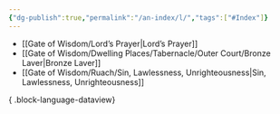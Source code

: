 ```yaml
---
{"dg-publish":true,"permalink":"/an-index/l/","tags":["#Index"]}
---
```



- [[Gate of Wisdom/Lord’s Prayer\|Lord’s Prayer]]
- [[Gate of Wisdom/Dwelling Places/Tabernacle/Outer Court/Bronze Laver\|Bronze Laver]]
- [[Gate of Wisdom/Ruach/Sin, Lawlessness, Unrighteousness\|Sin, Lawlessness, Unrighteousness]]

{ .block-language-dataview}